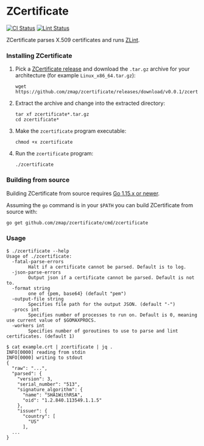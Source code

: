# ZCertificate

[![CI Status](https://github.com/zmap/zcertificate/workflows/Go/badge.svg)](https://github.com/zmap/zcertificate/actions?query=workflow%3AGo)
[![Lint Status](https://github.com/zmap/zcertificate/workflows/golangci-lint/badge.svg)](https://github.com/zmap/zcertificate/actions?query=workflow%3Agolangci-lint)

ZCertificate parses X.509 certificates and runs [ZLint](https://github.com/zmap/zlint).

### Installing ZCertificate

1. Pick a [ZCertificate release][releases] and download the `.tar.gz` archive for
   your architecture (for example `Linux_x86_64.tar.gz`):

       wget https://github.com/zmap/zcertificate/releases/download/v0.0.1/zcertificate_0.0.1_Linux_x86_64.tar.gz

1. Extract the archive and change into the extracted directory:

       tar xf zcertificate*.tar.gz
       cd zcertificate*

1. Make the `zcertificate` program executable:

       chmod +x zcertificate 

1. Run the `zcertificate` program:

       ./zcertificate

[releases]: https://github.com/zmap/zcertificate/releases

### Building from source

Building ZCertificate from source requires [Go 1.15.x or
newer](https://golang.org/doc/install). 

Assuming the `go` command is in your `$PATH` you can build ZCertificate from
source with:

```bash
go get github.com/zmap/zcertificate/cmd/zcertificate
```

### Usage

```
$ ./zcertificate --help
Usage of ./zcertificate:
  -fatal-parse-errors
    	Halt if a certificate cannot be parsed. Default is to log.
  -json-parse-errors
    	Output json if a certificate cannot be parsed. Default is not to.
  -format string
    	one of {pem, base64} (default "pem")
  -output-file string
    	Specifies file path for the output JSON. (default "-")
  -procs int
    	Specifies number of processes to run on. Default is 0, meaning use current value of $GOMAXPROCS.
  -workers int
    	Specifies number of goroutines to use to parse and lint certificates. (default 1)

$ cat example.crt | zcertificate | jq .
INFO[0000] reading from stdin
INFO[0000] writing to stdout
{
  "raw": "...",
  "parsed": {
    "version": 3,
    "serial_number": "513",
    "signature_algorithm": {
      "name": "SHA1WithRSA",
      "oid": "1.2.840.113549.1.1.5"
    },
    "issuer": {
      "country": [
        "US"
      ],
  ...
}
```
